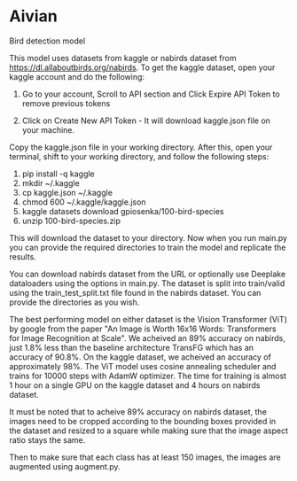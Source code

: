 # Aivian
Bird detection model

This model uses datasets from kaggle or nabirds dataset from https://dl.allaboutbirds.org/nabirds.
To get the kaggle dataset, open your kaggle account and do the following:

1. Go to your account, Scroll to API section and Click Expire API Token to remove previous tokens

2. Click on Create New API Token - It will download kaggle.json file on your machine.

Copy the kaggle.json file in your working directory.
After this, open your terminal, shift to your working directory, and follow the following steps:
1. pip install -q kaggle
2. mkdir ~/.kaggle
3. cp kaggle.json ~/.kaggle
4. chmod 600 ~/.kaggle/kaggle.json
5. kaggle datasets download gpiosenka/100-bird-species
6. unzip 100-bird-species.zip

This will download the dataset to your directory. Now when you run main.py you can provide the required directories to train the model and replicate the results.

You can download nabirds dataset from the URL or optionally use Deeplake dataloaders using the options in main.py. The dataset is split into train/valid using the train_test_split.txt file found in the nabirds dataset. You can provide the directories as you wish.

The best performing model on either dataset is the Vision Transformer (ViT) by google from the paper "An Image is Worth 16x16 Words: Transformers for Image Recognition at Scale". We acheived an 89% accuracy on nabirds, just 1.8% less than the baseline architecture TransFG which has an accuracy of 90.8%. 
On the kaggle dataset, we acheived an accuracy of approximately 98%. 
The ViT model uses cosine annealing scheduler and trains for 10000 steps with AdamW optimizer. The time for training is almost 1 hour on a single GPU on the kaggle dataset and 4 hours on nabirds dataset.

It must be noted that to acheive 89% accuracy on nabirds dataset, the images need to be cropped according to the bounding boxes provided in the dataset and resized to a square while making sure that the image aspect ratio stays the same. 

Then to make sure that each class has at least 150 images, the images are augmented using augment.py. 
